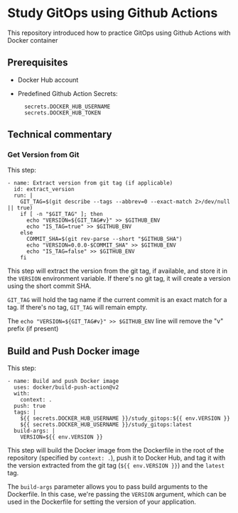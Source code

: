 # Study GitOps using Github Actions

This repository introduced how to practice GitOps using Github Actions with Docker container

## Prerequisites

- Docker Hub account
- Predefined Github Action Secrets:

        secrets.DOCKER_HUB_USERNAME
        secrets.DOCKER_HUB_TOKEN

## Technical commentary

### Get Version from Git

This step:

    - name: Extract version from git tag (if applicable)
      id: extract_version
      run: |
        GIT_TAG=$(git describe --tags --abbrev=0 --exact-match 2>/dev/null || true)
        if [ -n "$GIT_TAG" ]; then
          echo "VERSION=${GIT_TAG#v}" >> $GITHUB_ENV
          echo "IS_TAG=true" >> $GITHUB_ENV
        else
          COMMIT_SHA=$(git rev-parse --short "$GITHUB_SHA")
          echo "VERSION=0.0.0-$COMMIT_SHA" >> $GITHUB_ENV
          echo "IS_TAG=false" >> $GITHUB_ENV
        fi

This step will extract the version from the git tag, if available, and store it in the `VERSION` environment variable. If there's no git tag, it will create a version using the short commit SHA.

`GIT_TAG` will hold the tag name if the current commit is an exact match for a tag. If there's no tag, `GIT_TAG` will remain empty.

The `echo "VERSION=${GIT_TAG#v}" >> $GITHUB_ENV` line will remove the "v" prefix (if present)

## Build and Push Docker image

This step:

    - name: Build and push Docker image
      uses: docker/build-push-action@v2
      with:
        context: .
      push: true
      tags: |
        ${{ secrets.DOCKER_HUB_USERNAME }}/study_gitops:${{ env.VERSION }}
        ${{ secrets.DOCKER_HUB_USERNAME }}/study_gitops:latest
      build-args: |
        VERSION=${{ env.VERSION }}

This step will build the Docker image from the Dockerfile in the root of the repository (specified by `context: .`), push it to Docker Hub, and tag it with the version extracted from the git tag (`${{ env.VERSION }}`) and the `latest` tag.

The `build-args` parameter allows you to pass build arguments to the Dockerfile. In this case, we're passing the `VERSION` argument, which can be used in the Dockerfile for setting the version of your application.
